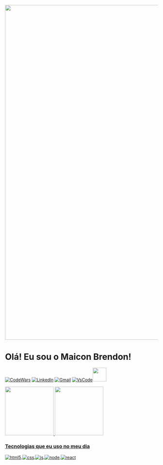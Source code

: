 <img width="1100em" src="https://i.giphy.com/media/NKEt9elQ5cR68/giphy.webp"/>
<h1>Olá! Eu sou o Maicon Brendon!</h1>

[![CodeWars](https://img.shields.io/badge/Codewars-B1361E?style=for-the-badge&logo=Codewars&logoColor=white)](https://www.codewars.com/users/Tamiresporto)
[![Linkedln](https://img.shields.io/badge/LinkedIn-0077B5?style=for-the-badge&logo=linkedin&logoColor=white)](https://www.linkedin.com/in/tamires-porto/)
[![Gmail](https://img.shields.io/badge/Gmail-D14836?style=for-the-badge&logo=gmail&logoColor=white)](mailto:tamires.silveira.porto@gmail.com)
[![VsCode](https://img.shields.io/badge/Made%20for-VSCode-1f425f.svg)]()<img src="https://media3.giphy.com/media/3gJRDvjz1vc666fxPl/giphy.webp?cid=ecf05e47dat9a25mbu641hdv2ns0t8qenhj553j1wkssmd61&rid=giphy.webp&ct=g" width="45">


  <a href="https://github.com/Tamiresporto">
  <img height="160em" src="https://github-readme-stats-eight-theta.vercel.app/api?username=maiconbre&show_icons=true&theme=dracula&include_all_commits=true&count_private=true"/>
  <img height="160em" src="https://github-readme-stats-eight-theta.vercel.app/api/top-langs/?username=maiconbre&layout=compact&langs_count=8&theme=dracula"/>
  

<h3> Tecnologias que eu uso no meu dia </h3>

<div style="display: inline_block">
  <img align="center" alt="html5" src="https://img.shields.io/badge/HTML5-E34F26?style=for-the-badge&logo=html5&logoColor=white" />
  <img align="center" alt="css" src="https://img.shields.io/badge/CSS3-1572B6?style=for-the-badge&logo=css3&logoColor=white" />
  <img align="center" alt="js" src="https://img.shields.io/badge/JavaScript-F7DF1E?style=for-the-badge&logo=javascript&logoColor=black" />
  <img align="center" alt="node" src="https://img.shields.io/badge/Node.js-43853D?style=for-the-badge&logo=node.js&logoColor=white" />
  <img align="center" alt="react" src="https://img.shields.io/badge/-ReactJs-61DAFB?logo=react&logoColor=black&style=for-the-badge" />
  
  
  
</div><br/>

